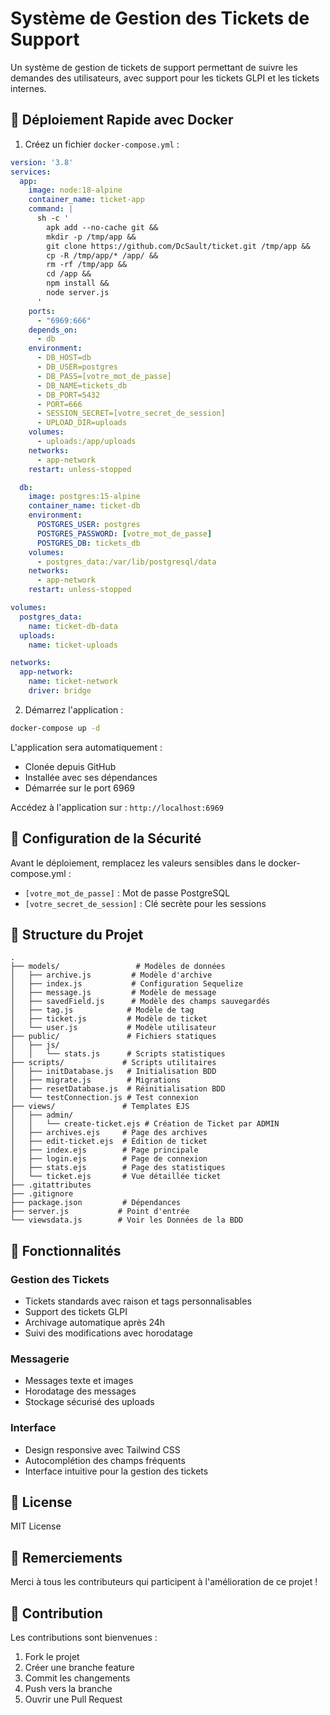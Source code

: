 # Système de Gestion des Tickets de Support

Un système de gestion de tickets de support permettant de suivre les demandes des utilisateurs, avec support pour les tickets GLPI et les tickets internes.

## 🚀 Déploiement Rapide avec Docker

1. Créez un fichier `docker-compose.yml` :
```yaml
version: '3.8'
services:
  app:
    image: node:18-alpine
    container_name: ticket-app
    command: |
      sh -c '
        apk add --no-cache git &&
        mkdir -p /tmp/app &&
        git clone https://github.com/DcSault/ticket.git /tmp/app &&
        cp -R /tmp/app/* /app/ &&
        rm -rf /tmp/app &&
        cd /app &&
        npm install &&
        node server.js
      '
    ports:
      - "6969:666"
    depends_on:
      - db
    environment:
      - DB_HOST=db
      - DB_USER=postgres
      - DB_PASS=[votre_mot_de_passe]
      - DB_NAME=tickets_db
      - DB_PORT=5432
      - PORT=666
      - SESSION_SECRET=[votre_secret_de_session]
      - UPLOAD_DIR=uploads
    volumes:
      - uploads:/app/uploads
    networks:
      - app-network
    restart: unless-stopped

  db:
    image: postgres:15-alpine
    container_name: ticket-db
    environment:
      POSTGRES_USER: postgres
      POSTGRES_PASSWORD: [votre_mot_de_passe]
      POSTGRES_DB: tickets_db
    volumes:
      - postgres_data:/var/lib/postgresql/data
    networks:
      - app-network
    restart: unless-stopped

volumes:
  postgres_data:
    name: ticket-db-data
  uploads:
    name: ticket-uploads

networks:
  app-network:
    name: ticket-network
    driver: bridge
```

2. Démarrez l'application :
```bash
docker-compose up -d
```

L'application sera automatiquement :
- Clonée depuis GitHub
- Installée avec ses dépendances
- Démarrée sur le port 6969

Accédez à l'application sur : `http://localhost:6969`

## 🔐 Configuration de la Sécurité

Avant le déploiement, remplacez les valeurs sensibles dans le docker-compose.yml :
- `[votre_mot_de_passe]` : Mot de passe PostgreSQL
- `[votre_secret_de_session]` : Clé secrète pour les sessions

## 📁 Structure du Projet

```
.
├── models/                 # Modèles de données
│   ├── archive.js         # Modèle d'archive
│   ├── index.js           # Configuration Sequelize
│   ├── message.js         # Modèle de message
│   ├── savedField.js      # Modèle des champs sauvegardés
│   ├── tag.js            # Modèle de tag
│   ├── ticket.js         # Modèle de ticket
│   └── user.js           # Modèle utilisateur
├── public/               # Fichiers statiques
│   ├── js/
│   │   └── stats.js      # Scripts statistiques
├── scripts/             # Scripts utilitaires
│   ├── initDatabase.js   # Initialisation BDD
│   ├── migrate.js        # Migrations
│   ├── resetDatabase.js  # Réinitialisation BDD
│   └── testConnection.js # Test connexion
├── views/               # Templates EJS
│   ├── admin/
│   │   └── create-ticket.ejs # Création de Ticket par ADMIN
│   ├── archives.ejs     # Page des archives
│   ├── edit-ticket.ejs  # Édition de ticket
│   ├── index.ejs        # Page principale
│   ├── login.ejs        # Page de connexion
│   ├── stats.ejs        # Page des statistiques
│   └── ticket.ejs       # Vue détaillée ticket
├── .gitattributes
├── .gitignore
├── package.json         # Dépendances
├── server.js           # Point d'entrée
└── viewsdata.js        # Voir les Données de la BDD
```

## 🌟 Fonctionnalités

### Gestion des Tickets
- Tickets standards avec raison et tags personnalisables
- Support des tickets GLPI
- Archivage automatique après 24h
- Suivi des modifications avec horodatage

### Messagerie
- Messages texte et images
- Horodatage des messages
- Stockage sécurisé des uploads

### Interface
- Design responsive avec Tailwind CSS
- Autocomplétion des champs fréquents
- Interface intuitive pour la gestion des tickets

## 📝 License

MIT License

## 🙏 Remerciements

Merci à tous les contributeurs qui participent à l'amélioration de ce projet !

## 🤝 Contribution

Les contributions sont bienvenues :
1. Fork le projet
2. Créer une branche feature
3. Commit les changements
4. Push vers la branche
5. Ouvrir une Pull Request